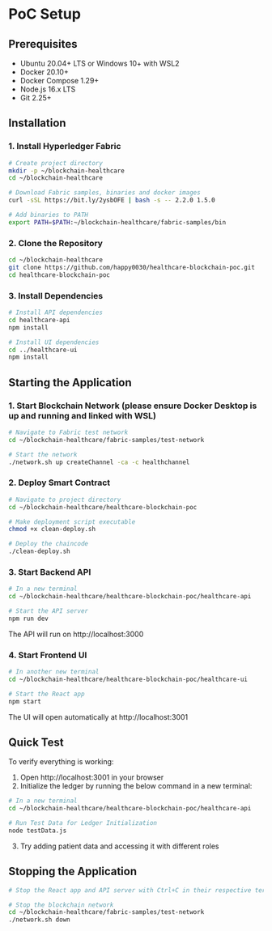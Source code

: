 # PoC Setup

## Prerequisites

- Ubuntu 20.04+ LTS or Windows 10+ with WSL2
- Docker 20.10+
- Docker Compose 1.29+
- Node.js 16.x LTS
- Git 2.25+

## Installation

### 1. Install Hyperledger Fabric

```bash
# Create project directory
mkdir -p ~/blockchain-healthcare
cd ~/blockchain-healthcare

# Download Fabric samples, binaries and docker images
curl -sSL https://bit.ly/2ysbOFE | bash -s -- 2.2.0 1.5.0

# Add binaries to PATH
export PATH=$PATH:~/blockchain-healthcare/fabric-samples/bin
```

### 2. Clone the Repository

```bash
cd ~/blockchain-healthcare
git clone https://github.com/happy0030/healthcare-blockchain-poc.git
cd healthcare-blockchain-poc
```

### 3. Install Dependencies

```bash
# Install API dependencies
cd healthcare-api
npm install

# Install UI dependencies
cd ../healthcare-ui
npm install
```

## Starting the Application

### 1. Start Blockchain Network (please ensure Docker Desktop is up and running and linked with WSL)

```bash
# Navigate to Fabric test network
cd ~/blockchain-healthcare/fabric-samples/test-network

# Start the network
./network.sh up createChannel -ca -c healthchannel
```

### 2. Deploy Smart Contract

```bash
# Navigate to project directory
cd ~/blockchain-healthcare/healthcare-blockchain-poc

# Make deployment script executable
chmod +x clean-deploy.sh

# Deploy the chaincode
./clean-deploy.sh
```

### 3. Start Backend API

```bash
# In a new terminal
cd ~/blockchain-healthcare/healthcare-blockchain-poc/healthcare-api

# Start the API server
npm run dev
```

The API will run on http://localhost:3000

### 4. Start Frontend UI

```bash
# In another new terminal
cd ~/blockchain-healthcare/healthcare-blockchain-poc/healthcare-ui

# Start the React app
npm start
```

The UI will open automatically at http://localhost:3001

## Quick Test

To verify everything is working:

1. Open http://localhost:3001 in your browser
2. Initialize the ledger by running the below command in a new terminal:
```bash
# In a new terminal
cd ~/blockchain-healthcare/healthcare-blockchain-poc/healthcare-api

# Run Test Data for Ledger Initialization
node testData.js
``` 
3. Try adding patient data and accessing it with different roles

## Stopping the Application

```bash
# Stop the React app and API server with Ctrl+C in their respective terminals

# Stop the blockchain network
cd ~/blockchain-healthcare/fabric-samples/test-network
./network.sh down
```